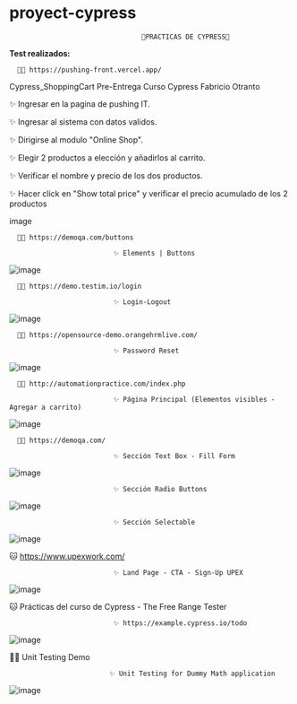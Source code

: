 # proyect-cypress

                                     🔰PRACTICAS DE CYPRESS🔰  

<b>Test realizados:</b>

      🐱‍🏍 https://pushing-front.vercel.app/

Cypress_ShoppingCart
Pre-Entrega Curso Cypress Fabricio Otranto

✨ Ingresar en la pagina de pushing IT.

✨ Ingresar al sistema con datos validos.

✨ Dirigirse al modulo "Online Shop".

✨ Elegir 2 productos a elección y añadirlos al carrito.

✨ Verificar el nombre y precio de los dos productos.

✨ Hacer click en "Show total price" y verificar el precio acumulado de los 2 productos

image


      🐱‍🏍 https://demoqa.com/buttons
      
                              ✨ Elements | Buttons
                              
   ![image](https://user-images.githubusercontent.com/72052340/216694853-8bd4a1cf-4898-453b-b838-dab4c8df30d5.png)



      🐱‍🏍 https://demo.testim.io/login

                              ✨ Login-Logout

![image](https://user-images.githubusercontent.com/72052340/215306875-ae3efd1e-5076-4ae5-9b4a-47f451730098.png)
                              

      🐱‍🏍 https://opensource-demo.orangehrmlive.com/
                                         
                              ✨ Password Reset

![image](https://user-images.githubusercontent.com/72052340/189485987-a5c7f0c1-ca81-4cb6-b2d9-7c559db5aee2.png)

              
              
      🐱‍🏍 http://automationpractice.com/index.php
                
                              ✨ Página Principal (Elementos visibles - Agregar a carrito)
                              
 ![image](https://user-images.githubusercontent.com/72052340/190042811-e931a55f-9550-4d76-8e42-de88f229fa59.png)
 
 
      🐱‍🏍 https://demoqa.com/
      
                              ✨ Sección Text Box - Fill Form

   ![image](https://user-images.githubusercontent.com/72052340/193368264-be758aff-f8ca-4b9c-9e50-ba89d861007b.png)
                           
                              
                              ✨ Sección Radio Buttons
                              
                              
   ![image](https://user-images.githubusercontent.com/72052340/193977483-7e915faf-29c0-4848-b1aa-92fda34b3d08.png)

               
                              ✨ Sección Selectable
              
   ![image](https://user-images.githubusercontent.com/72052340/197097886-573bcea4-0e20-437b-99a9-81ea553a27c8.png)
   
   🐱‍ https://www.upexwork.com/
   
                              ✨ Land Page - CTA - Sign-Up UPEX
   
   ![image](https://user-images.githubusercontent.com/72052340/207959149-64c6a6f2-ea30-4cd6-b2ca-d4dc26814193.png)


  🐱‍ Prácticas del curso de Cypress - The Free Range Tester
  
  
                              ✨ https://example.cypress.io/todo
                              
     
   ![image](https://user-images.githubusercontent.com/72052340/208014426-34c8ec8e-3f11-4a9d-a368-4eab5894cbf7.png)

 🐱‍🏍 Unit Testing Demo
  
                             ✨ Unit Testing for Dummy Math application
                             
        
     
   ![image](https://user-images.githubusercontent.com/72052340/213881028-4d4ab297-7339-46c3-9f8f-996a2c5186d5.png) 
        

